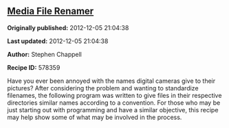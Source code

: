 ## [Media File Renamer](https://code.activestate.com/recipes/578359-media-file-renamer)

**Originally published:** 2012-12-05 21:04:38

**Last updated:** 2012-12-05 21:04:38

**Author:** Stephen Chappell

**Recipe ID:** 578359

Have you ever been annoyed with the names digital cameras give to their pictures? After considering the problem and wanting to standardize filenames, the following program was written to give files in their respective directories similar names according to a convention. For those who may be just starting out with programming and have a similar objective, this recipe may help show some of what may be involved in the process.
